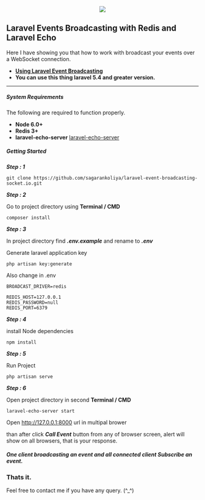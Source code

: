 <p align="center"><img src="https://laravel.com/assets/img/components/logo-laravel.svg"></p>

## Laravel Events Broadcasting with Redis and Laravel Echo

Here I have showing you that how to work with broadcast your events over a WebSocket connection.

- **[Using Laravel Event Broadcasting](https://laravel.com/docs/5.4/broadcasting)**
- **You can use this thing laravel 5.4 and greater version.**

---

##### System Requirements

The following are required to function properly.

- **Node 6.0+**
- **Redis 3+**
- **laravel-echo-server**  [laravel-echo-server
](https://github.com/tlaverdure/laravel-echo-server)

##### Getting Started

**_Step : 1_**

```
git clone https://github.com/sagarankoliya/laravel-event-broadcasting-socket.io.git

```

**_Step : 2_**

Go to project directory using **Terminal / CMD**

```
composer install

```

**_Step : 3_**

In project directory find **_.env.example_** and rename to **_.env_**

Generate laravel application key

```
php artisan key:generate

```

Also change in .env

```
BROADCAST_DRIVER=redis

REDIS_HOST=127.0.0.1
REDIS_PASSWORD=null
REDIS_PORT=6379

```

**_Step : 4_**

install Node dependencies

```
npm install

```

**_Step : 5_**

Run Project

```
php artisan serve

```
**_Step : 6_**

Open project directory in second **Terminal / CMD**

```
laravel-echo-server start

```

Open http://127.0.0.1:8000 url in multipal brower

than after click **_Call Event_** button from any of browser screen, alert will show on all browsers, that is your response.

##### One client broadcasting an event and all connected client Subscribe an event.

### Thats it.

Feel free to contact me if you have any query. (^_^)
